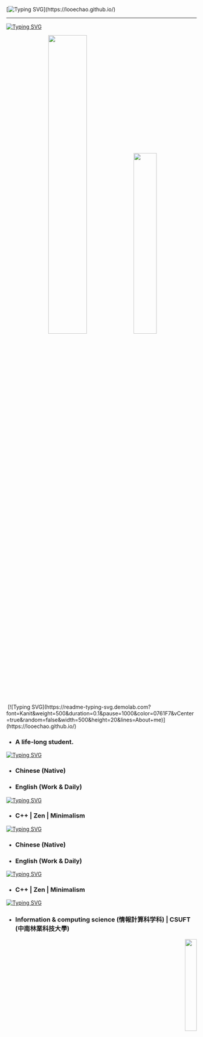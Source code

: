 [![Typing SVG](https://readme-typing-svg.demolab.com?font=Rubik+Spray+Paint&size=50&duration=1500&pause=1000&color=0761F7&vCenter=true&random=false&width=550&height=70&lines=HI%2C+I'm+looechao.;Follow+me+on+github.)](https://looechao.github.io/)

--------
[![Typing SVG](https://readme-typing-svg.demolab.com?font=Kanit&weight=500&duration=0.1&pause=1000&color=0761F7&vCenter=true&random=false&width=500&height=20&lines=Stats)](https://looechao.github.io/)

<p align="center">
    <img src="https://github-readme-stats.vercel.app/api?username=looechao&theme=graywhite" style="width:45%;"/>
    <img src="https://github-readme-stats.vercel.app/api/top-langs/?username=looechao&layout=compact&theme=graywhite"  style="width:35%;"/>
</p>
​       [![Typing SVG](https://readme-typing-svg.demolab.com?font=Kanit&weight=500&duration=0.1&pause=1000&color=0761F7&vCenter=true&random=false&width=500&height=20&lines=About+me)](https://looechao.github.io/)

- ### A life-long student.
[![Typing SVG](https://readme-typing-svg.demolab.com?font=Kanit&weight=500&duration=0.1&pause=1000&color=0761F7&vCenter=true&random=false&width=500&height=20&lines=Languages)](https://looechao.github.io/)
- ### Chinese (Native)
- ### English (Work & Daily)
[![Typing SVG](https://readme-typing-svg.demolab.com?font=Kanit&weight=500&duration=0.1&pause=1000&color=0761F7&vCenter=true&random=false&width=500&height=20&lines=Recently+focus+on%3A)](https://looechao.github.io/)
- ### C++ | Zen | Minimalism
[![Typing SVG](https://readme-typing-svg.demolab.com?font=Kanit&weight=500&duration=0.1&pause=1000&color=0761F7&vCenter=true&random=false&width=500&height=20&lines=Languages)](looechao.github.io)
- ### Chinese (Native)
- ### English (Work & Daily)
[![Typing SVG](https://readme-typing-svg.demolab.com?font=Kanit&weight=500&duration=0.1&pause=1000&color=0761F7&vCenter=true&random=false&width=500&height=20&lines=Recently+focus+on%3A)](looechao.github.io)
- ### C++ | Zen | Minimalism
[![Typing SVG](https://readme-typing-svg.demolab.com?font=Kanit&weight=500&duration=0.1&pause=1000&color=0761F7&vCenter=true&random=false&width=500&height=20&lines=Education)](looechao.github.io)
- ### Information & computing science (情報計算科学科) | CSUFT (中南林業科技大學)











<p align="right">   <a href="https://count.getloli.com/">     <img src="https://count.getloli.com/get/@looechao?theme=asoul"  style="width:25%;">   </a> </p>



<!--
**looechao/looechao** is a ✨ _special_ ✨ repository because its `README.md` (this file) appears on your GitHub profile.

Here are some ideas to get you started:

- 🔭 I’m currently working on ...
- 🌱 I’m currently learning ...
- 👯 I’m looking to collaborate on ...
- 🤔 I’m looking for help with ...
- 💬 Ask me about ...
- 📫 How to reach me: ...
- 😄 Pronouns: ...
- ⚡ Fun fact: ...



<p align="center">
    <img src="https://github-readme-stats.vercel.app/api?username=looechao&theme=radical"  style="width:55%;"/>
</p>

<p align="center">
    <img src="https://github-readme-stats.vercel.app/api/top-langs/?username=looechao&layout=compact&theme=radical"  style="width:55%;"/>
</p>
<p align="center">
    <img src="https://komarev.com/ghpvc/?username=looechao&color=ff69b4"  style="width:15%;"/>
</p>















| [![Typing SVG](https://readme-typing-svg.demolab.com?font=Kanit&weight=500&duration=0.1&pause=1000&color=0761F7&vCenter=true&random=false&width=500&height=20&lines=About+me)](https://git.io/typing-svg) |
| :----------------------------------------------------------- |
| [![Typing SVG](https://readme-typing-svg.demolab.com?font=Kanit&weight=300&duration=0.1&pause=1000&color=0761F7&vCenter=true&random=false&width=500&height=20&lines=-+A+life-long+student.)](https://git.io/typing-svg) |
| [![Typing SVG](https://readme-typing-svg.demolab.com?font=Kanit&weight=500&duration=0.1&pause=1000&color=0761F7&vCenter=true&random=false&width=500&height=20&lines=Languages)](https://git.io/typing-svg) |
| [![Typing SVG](https://readme-typing-svg.demolab.com?font=Kanit&weight=300&duration=0.1&pause=1000&color=0761F7&vCenter=true&random=false&width=500&height=20&lines=-+Chinese(Native))](https://git.io/typing-svg) |
| [![Typing SVG](https://readme-typing-svg.demolab.com?font=Kanit&weight=300&duration=0.1&pause=1000&color=0761F7&vCenter=true&random=false&width=500&height=20&lines=-+English(Work+%26+Daily))](https://git.io/typing-svg) |
| [![Typing SVG](https://readme-typing-svg.demolab.com?font=Kanit&weight=500&duration=0.1&pause=1000&color=0761F7&vCenter=true&random=false&width=500&height=20&lines=Recently+focus+on%3A)](https://git.io/typing-svg) |
| [![Typing SVG](https://readme-typing-svg.demolab.com?font=Kanit&weight=300&duration=0.1&pause=1000&color=0761F7&vCenter=true&random=false&width=500&height=20&lines=-+C%2B%2B+%7C+Zen+%7C+Minimalism)](https://git.io/typing-svg) |
| [![Typing SVG](https://readme-typing-svg.demolab.com?font=Kanit&weight=500&duration=0.1&pause=1000&color=0761F7&vCenter=true&random=false&width=500&height=20&lines=Education)](https://git.io/typing-svg) |
| [![Typing SVG](https://readme-typing-svg.demolab.com?font=Kanit&weight=300&duration=0.1&pause=1000&color=0761F7&vCenter=true&random=false&width=500&height=20&lines=-+%E6%83%85%E5%A0%B1%E3%81%8A%E3%82%88%E3%81%B3%E8%A8%88%E7%AE%97%E7%A7%91%E5%AD%A6+%7C+%E4%B8%AD%E5%8D%97%E6%9E%97%E6%A5%AD%E7%A7%91%E6%8A%80%E5%A4%A7%E5%AD%A6)](https://git.io/typing-svg) |
| [![Typing SVG](https://readme-typing-svg.demolab.com?font=Kanit&weight=500&duration=1&pause=1000&color=0761F7&random=false&width=9000&lines=+++)](https://git.io/typing-svg) |



-->
